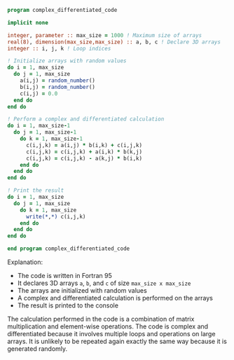 ```fortran
program complex_differentiated_code

implicit none

integer, parameter :: max_size = 1000 ! Maximum size of arrays
real(8), dimension(max_size,max_size) :: a, b, c ! Declare 3D arrays
integer :: i, j, k ! Loop indices

! Initialize arrays with random values
do i = 1, max_size
  do j = 1, max_size
    a(i,j) = random_number()
    b(i,j) = random_number()
    c(i,j) = 0.0
  end do
end do

! Perform a complex and differentiated calculation
do i = 1, max_size-1
  do j = 1, max_size-1
    do k = 1, max_size-1
      c(i,j,k) = a(i,j) * b(i,k) + c(i,j,k)
      c(i,j,k) = c(i,j,k) + a(i,k) * b(k,j)
      c(i,j,k) = c(i,j,k) - a(k,j) * b(i,k)
    end do
  end do
end do

! Print the result
do i = 1, max_size
  do j = 1, max_size
    do k = 1, max_size
      write(*,*) c(i,j,k)
    end do
  end do
end do

end program complex_differentiated_code
```

Explanation:

* The code is written in Fortran 95
* It declares 3D arrays `a`, `b`, and `c` of size `max_size x max_size`
* The arrays are initialized with random values
* A complex and differentiated calculation is performed on the arrays
* The result is printed to the console

The calculation performed in the code is a combination of matrix multiplication and element-wise operations. The code is complex and differentiated because it involves multiple loops and operations on large arrays. It is unlikely to be repeated again exactly the same way because it is generated randomly.